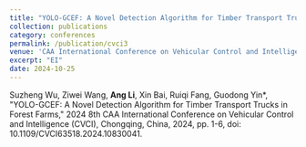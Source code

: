 ```yaml
---
title: "YOLO-GCEF: A Novel Detection Algorithm for Timber Transport Trucks in Forest Farms"
collection: publications
category: conferences
permalink: /publication/cvci3
venue: 'CAA International Conference on Vehicular Control and Intelligence (CVCI)'
excerpt: "EI"
date: 2024-10-25
---
```

Suzheng Wu, Ziwei Wang, **Ang Li**, Xin Bai, Ruiqi Fang, Guodong Yin*, "YOLO-GCEF: A Novel Detection Algorithm for Timber Transport Trucks in Forest Farms," 2024 8th CAA International Conference on Vehicular Control and Intelligence (CVCI), Chongqing, China, 2024, pp. 1-6, doi: 10.1109/CVCI63518.2024.10830041.
